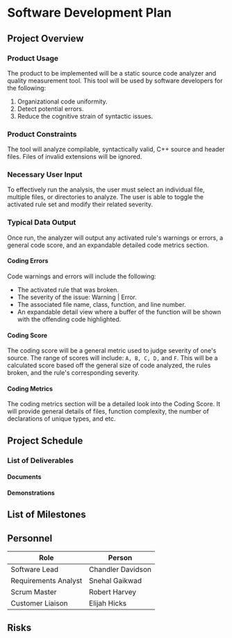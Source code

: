 # Software Development Plan

## Project Overview
### Product Usage
The product to be implemented will be a static source code analyzer and quality measurement tool. This tool will be used by software developers for the following:

1. Organizational code uniformity.
2. Detect potential errors.
3. Reduce the cognitive strain of syntactic issues.

### Product Constraints
The tool will analyze compilable, syntactically valid, C++ source and header files. Files of invalid extensions will be ignored.

### Necessary User Input
To effectively run the analysis, the user must select an individual file, multiple files, or directories to analyze. The user is able to toggle the activated rule set and modify their related severity. 

### Typical Data Output
Once run, the analyzer will output any activated rule's warnings or errors, a general code score, and an expandable detailed code metrics section.

#### Coding Errors
Code warnings and errors will include the following:
- The activated rule that was broken.
- The severity of the issue: Warning | Error.
- The associated file name, class, function, and line number.
- An expandable detail view where a buffer of the function will be shown with the offending code highlighted.

#### Coding Score
The coding score will be a general metric used to judge severity of one's source. The range of scores will include: `A, B, C, D,` and `F`. This will be a calculated score based off the general size of code analyzed, the rules broken, and the rule's corresponding severity.

#### Coding Metrics
The coding metrics section will be a detailed look into the Coding Score. It will provide general details of files, function complexity, the number of declarations of unique types, and etc.

## Project Schedule
### List of Deliverables
#### Documents
#### Demonstrations

## List of Milestones

## Personnel
| Role  | Person |
| ----------- | ----------- |
| Software Lead  | Chandler Davidson |
| Requirements Analyst | Snehal Gaikwad |
| Scrum Master | Robert Harvey |
| Customer Liaison | Elijah Hicks |

## Risks